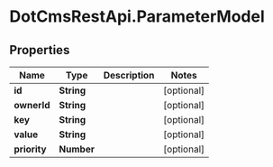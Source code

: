 # DotCmsRestApi.ParameterModel

## Properties

Name | Type | Description | Notes
------------ | ------------- | ------------- | -------------
**id** | **String** |  | [optional] 
**ownerId** | **String** |  | [optional] 
**key** | **String** |  | [optional] 
**value** | **String** |  | [optional] 
**priority** | **Number** |  | [optional] 


